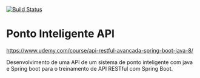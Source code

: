 [![Build Status](https://travis-ci.org/fdvjunger/treinamentos.spring.api.svg?branch=master)](https://travis-ci.org/fdvjunger/treinamentos.spring.api)

# Ponto Inteligente API 
https://www.udemy.com/course/api-restful-avancada-spring-boot-java-8/

Desenvolvimento de uma API de um sistema de ponto inteligente com java e Spring boot para 
o treinamento de API RESTful com Spring Boot.